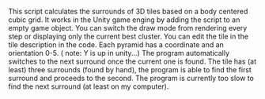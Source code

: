 This script calculates the surrounds of 3D tiles based on a body centered cubic grid. 
It works in the Unity game enging by adding the script to an empty game object. 
You can switch the draw mode from rendering every step or displaying only the current best cluster. 
You can edit the tile in the tile description in the code. Each pyramid has a coordinate and an orientation 0-5. 
( note: Y is up in unity...)
The program automatically switches to the next surround once the current one is found. 
The tile has (at least) three surrounds (found by hand), the program is able to find the first surround and proceeds to the second. 
The program is currently too slow to find the next surround (at least on my computer).

